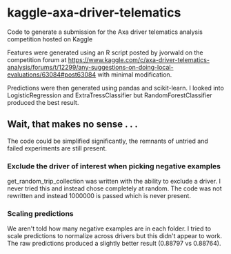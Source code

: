 # kaggle-axa-driver-telematics
Code to generate a submission for the Axa driver telematics analysis competition hosted on Kaggle

Features were generated using an R script posted by jvorwald on the competition
forum at https://www.kaggle.com/c/axa-driver-telematics-analysis/forums/t/12299/any-suggestions-on-doing-local-evaluations/63084#post63084 with minimal modification.

Predictions were then generated using pandas and scikit-learn. I looked into
LogisticRegression and ExtraTressClassifier but RandomForestClassifier produced
the best result.

## Wait, that makes no sense . . .
The code could be simplified significantly, the remnants of untried and failed
experiments are still present.

### Exclude the driver of interest when picking negative examples
get_random_trip_collection was written with the ability to exclude a driver.
I never tried this and instead chose completely at random. The code was not
rewritten and instead 1000000 is passed which is never present.

### Scaling predictions
We aren't told how many negative examples are in each folder. I tried to scale
predictions to normalize across drivers but this didn't appear to work. The raw
predictions produced a slightly better result (0.88797 vs 0.88764).
